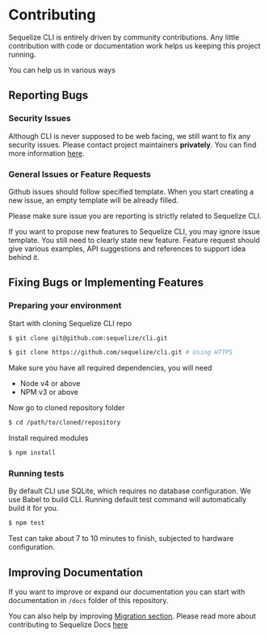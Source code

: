 # Contributing

Sequelize CLI is entirely driven by community contributions. Any little contribution with code or documentation work helps us keeping this project running.

You can help us in various ways

## Reporting Bugs

### Security Issues

Although CLI is never supposed to be web facing, we still want to fix any security issues. Please contact project maintainers **privately**. You can find more information [here](https://github.com/sequelize/sequelize/blob/master/CONTACT.md).

### General Issues or Feature Requests

Github issues should follow specified template. When you start creating a new issue, an empty template will be already filled.

Please make sure issue you are reporting is strictly related to Sequelize CLI.

If you want to propose new features to Sequelize CLI, you may ignore issue template. You still need to clearly state new feature. Feature request should give various examples, API suggestions and references to support idea behind it.

## Fixing Bugs or Implementing Features

### Preparing your environment

Start with cloning Sequelize CLI repo

```bash
$ git clone git@github.com:sequelize/cli.git

$ git clone https://github.com/sequelize/cli.git # Using HTTPS
```

Make sure you have all required dependencies, you will need

- Node v4 or above
- NPM v3 or above

Now go to cloned repository folder

```bash
$ cd /path/to/cloned/repository
```

Install required modules

```bash
$ npm install
```

### Running tests

By default CLI use SQLite, which requires no database configuration. We use Babel to build CLI. Running default test command will automatically build it for you.

```bash
$ npm test
```

Test can take about 7 to 10 minutes to finish, subjected to hardware configuration.

## Improving Documentation

If you want to improve or expand our documentation you can start with documentation in `/docs` folder of this repository.

You can also help by improving [Migration section](http://docs.sequelizejs.com/manual/tutorial/migrations.html). Please read more about contributing to Sequelize Docs [here](https://github.com/sequelize/sequelize/blob/master/CONTRIBUTING.DOCS.md)
